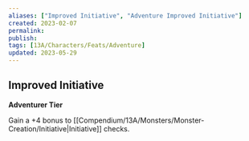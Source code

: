 ```yaml
---
aliases: ["Improved Initiative", "Adventure Improved Initiative"]
created: 2023-02-07
permalink: 
publish: 
tags: [13A/Characters/Feats/Adventure]
updated: 2023-05-29
---
```


## Improved Initiative

**Adventurer Tier**

Gain a +4 bonus to [[Compendium/13A/Monsters/Monster-Creation/Initiative|Initiative]] checks.
